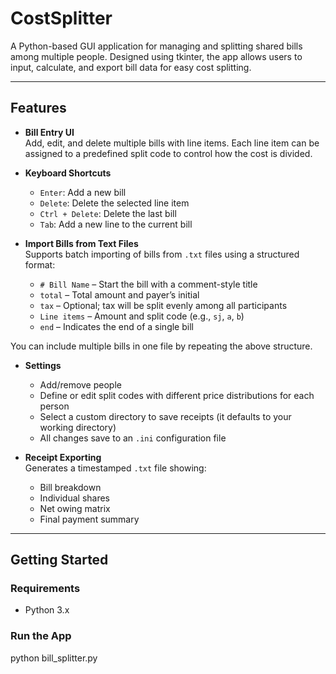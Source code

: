 # CostSplitter
A Python-based GUI application for managing and splitting shared bills among multiple people. Designed using tkinter, the app allows users to input, calculate, and export bill data for easy cost splitting.

---

## Features

- **Bill Entry UI**  
  Add, edit, and delete multiple bills with line items. Each line item can be assigned to a predefined split code to control how the cost is divided.

- **Keyboard Shortcuts**  
  - `Enter`: Add a new bill  
  - `Delete`: Delete the selected line item  
  - `Ctrl + Delete`: Delete the last bill  
  - `Tab`: Add a new line to the current bill

- **Import Bills from Text Files**  
  Supports batch importing of bills from `.txt` files using a structured format:
  - `# Bill Name` – Start the bill with a comment-style title
  - `total` – Total amount and payer’s initial
  - `tax` – Optional; tax will be split evenly among all participants
  - `Line items` – Amount and split code (e.g., `sj`, `a`, `b`)
  - `end` – Indicates the end of a single bill

You can include multiple bills in one file by repeating the above structure.

- **Settings**  
  - Add/remove people
  - Define or edit split codes with different price distributions for each person
  - Select a custom directory to save receipts (it defaults to your working directory)
  - All changes save to an `.ini` configuration file
 
- **Receipt Exporting**  
Generates a timestamped `.txt` file showing:
  - Bill breakdown
  - Individual shares
  - Net owing matrix
  - Final payment summary
    
---

## Getting Started

### Requirements

- Python 3.x

### Run the App

python bill_splitter.py

